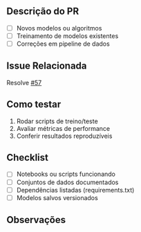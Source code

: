 ## Descrição do PR
- [ ] Novos modelos ou algoritmos
- [ ] Treinamento de modelos existentes
- [ ] Correções em pipeline de dados

## Issue Relacionada
Resolve <a href="link-da-tarefa-57">#57</a>

## Como testar
1. Rodar scripts de treino/teste
2. Avaliar métricas de performance
3. Conferir resultados reproduzíveis

## Checklist
- [ ] Notebooks ou scripts funcionando
- [ ] Conjuntos de dados documentados
- [ ] Dependências listadas (requirements.txt)
- [ ] Modelos salvos versionados

## Observações
<!-- Não obrigatório -->